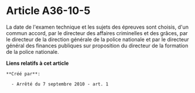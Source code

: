 # Article A36-10-5

La date de l'examen technique et les sujets des épreuves sont choisis, d'un commun accord, par le directeur des affaires
criminelles et des grâces, par le directeur de la direction générale de la police nationale et par le directeur général des
finances publiques sur proposition du directeur de la formation de la police nationale.

**Liens relatifs à cet article**

	**Créé par**:

	  - Arrêté du 7 septembre 2010 - art. 1
